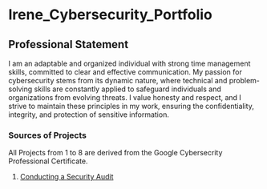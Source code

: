 # Irene_Cybersecurity_Portfolio

## Professional Statement
I am an adaptable and organized individual with strong time management skills, committed to
clear and effective communication. My passion for cybersecurity stems from its dynamic nature,
where technical and problem-solving skills are constantly applied to safeguard individuals and
organizations from evolving threats. I value honesty and respect, and I strive to maintain these
principles in my work, ensuring the confidentiality, integrity, and protection of sensitive
information.

### Sources of Projects
All Projects from 1 to 8 are derived from the Google Cybersecrity Professional Certificate.
1. [Conducting a Security Audit](https://github.com/IreneMakonnen/irene_portfolio.github.io/blob/0e473affe8eb8f57da6e529c90a6e60f0378dd79/Conducting%20a%20Security%20Audit)
